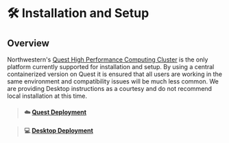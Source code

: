 # 🛠 Installation and Setup

## Overview

Northwestern's [Quest High Performance Computing Cluster](https://www.it.northwestern.edu/research/user-services/quest/) is the only platform currently supported for installation and setup. By using a central containerized version on Quest it is ensured that all users are working in the same environment and compatibility issues will be much less common. We are providing Desktop instructions as a courtesy and do not recommend local installation at this time.&#x20;

> #### :cloud: [Quest Deployment](installation-and-setup.md)

> #### :computer: [Desktop Deployment](installation-and-setup-1.md)
